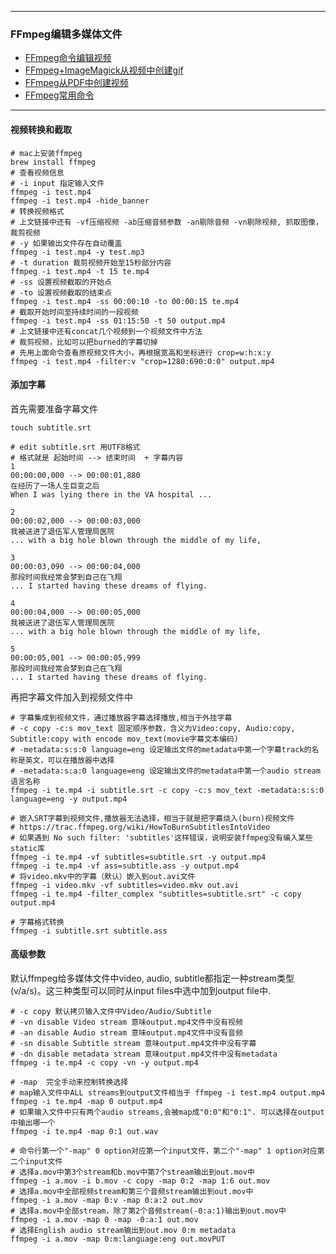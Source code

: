 
---

### FFmpeg编辑多媒体文件
- [FFmpeg命令编辑视频](https://mp.weixin.qq.com/s?__biz=MjM5NjQ4MjYwMQ==&mid=2664614334&idx=2&sn=22c884dc2553b16f7f5cf808fac3a2ce)
- [FFmpeg+ImageMagick从视频中创建gif](https://www.ostechnix.com/create-animated-gif-ubuntu-16-04/)
- [FFmpeg从PDF中创建视频](https://www.ostechnix.com/create-video-pdf-files-linux/)
- [FFmpeg常用命令](https://blog.csdn.net/weixin_42081389/article/details/100543007)

---

#### 视频转换和截取
```console
# mac上安装ffmpeg
brew install ffmpeg
# 查看视频信息
# -i input 指定输入文件
ffmpeg -i test.mp4
ffmpeg -i test.mp4 -hide_banner
# 转换视频格式
# 上文链接中还有 -vf压缩视频 -ab压缩音频参数 -an剔除音频 -vn剔除视频, 抓取图像，裁剪视频
# -y 如果输出文件存在自动覆盖
ffmpeg -i test.mp4 -y test.mp3
# -t duration 裁剪视频开始至15秒部分内容
ffmpeg -i test.mp4 -t 15 te.mp4
# -ss 设置视频截取的开始点
# -to 设置视频截取的结束点
ffmpeg -i test.mp4 -ss 00:00:10 -to 00:00:15 te.mp4
# 截取开始时间至持续时间的一段视频
ffmpeg -i test.mp4 -ss 01:15:50 -t 50 output.mp4
# 上文链接中还有concat几个视频到一个视频文件中方法
# 裁剪视频，比如可以把burned的字幕切掉
# 先用上面命令查看原视频文件大小，再根据宽高和坐标进行 crop=w:h:x:y
ffmpeg -i test.mp4 -filter:v "crop=1280:690:0:0" output.mp4
```

#### 添加字幕
首先需要准备字幕文件
```console
touch subtitle.srt

# edit subtitle.srt 用UTF8格式
# 格式就是 起始时间 --> 结束时间  + 字幕内容 
1
00:00:00,000 --> 00:00:01,880
在经历了一场人生巨变之后
When I was lying there in the VA hospital ...

2
00:00:02,000 --> 00:00:03,000
我被送进了退伍军人管理局医院
... with a big hole blown through the middle of my life,

3
00:00:03,090 --> 00:00:04,000
那段时间我经常会梦到自己在飞翔
... I started having these dreams of flying.

4
00:00:04,000 --> 00:00:05,000
我被送进了退伍军人管理局医院
... with a big hole blown through the middle of my life,

5
00:00:05,001 --> 00:00:05,999
那段时间我经常会梦到自己在飞翔
... I started having these dreams of flying.
```
再把字幕文件加入到视频文件中
```console
# 字幕集成到视频文件，通过播放器字幕选择播放,相当于外挂字幕
# -c copy -c:s mov_text 固定顺序参数，含义为Video:copy, Audio:copy, Subtitle:copy with encode mov_text(movie字幕文本编码)
# -metadata:s:s:0 language=eng 设定输出文件的metadata中第一个字幕track的名称是英文，可以在播放器中选择
# -metadata:s:a:0 language=eng 设定输出文件的metadata中第一个audio stream语言名称
ffmpeg -i te.mp4 -i subtitle.srt -c copy -c:s mov_text -metadata:s:s:0 language=eng -y output.mp4

# 嵌入SRT字幕到视频文件,播放器无法选择，相当于就是把字幕烧入(burn)视频文件
# https://trac.ffmpeg.org/wiki/HowToBurnSubtitlesIntoVideo
# 如果遇到 No such filter: 'subtitles'这样错误，说明安装ffmpeg没有编入某些static库
ffmpeg -i te.mp4 -vf subtitles=subtitle.srt -y output.mp4
ffmpeg -i te.mp4 -vf ass=subtitle.ass -y output.mp4
# 将video.mkv中的字幕（默认）嵌入到out.avi文件 
ffmpeg -i video.mkv -vf subtitles=video.mkv out.avi
ffmpeg -i te.mp4 -filter_complex "subtitles=subtitle.srt" -c copy output.mp4

# 字幕格式转换
ffmpeg -i subtitle.srt subtitle.ass
```
#### 高级参数
默认ffmpeg给多媒体文件中video, audio, subtitle都指定一种stream类型(v/a/s)。这三种类型可以同时从input files中选中加到output file中.
```console
# -c copy 默认拷贝输入文件中Video/Audio/Subtitle 
# -vn disable Video stream 意味output.mp4文件中没有视频
# -an disable Audio stream 意味output.mp4文件中没有音频
# -sn disable Subtitle stream 意味output.mp4文件中没有字幕
# -dn disable metadata stream 意味output.mp4文件中没有metadata
ffmpeg -i te.mp4 -c copy -vn -y output.mp4

# -map  完全手动来控制转换选择
# map输入文件中ALL streams到output文件相当于 ffmpeg -i test.mp4 output.mp4
ffmpeg -i te.mp4 -map 0 output.mp4
# 如果输入文件中只有两个audio streams,会被map成"0:0"和"0:1". 可以选择在output中输出哪一个
ffmpeg -i te.mp4 -map 0:1 out.wav

# 命令行第一个"-map" 0 option对应第一个input文件，第二个"-map" 1 option对应第二个input文件
# 选择a.mov中第3个stream和b.mov中第7个stream输出到out.mov中
ffmpeg -i a.mov -i b.mov -c copy -map 0:2 -map 1:6 out.mov 
# 选择a.mov中全部视频stream和第三个音频stream输出到out.mov中
ffmpeg -i a.mov -map 0:v -map 0:a:2 out.mov 
# 选择a.mov中全部stream，除了第2个音频stream(-0:a:1)输出到out.mov中
ffmpeg -i a.mov -map 0 -map -0:a:1 out.mov
# 选择English audio stream输出到out.mov 0:m metadata
ffmpeg -i a.mov -map 0:m:language:eng out.movPUT        
```